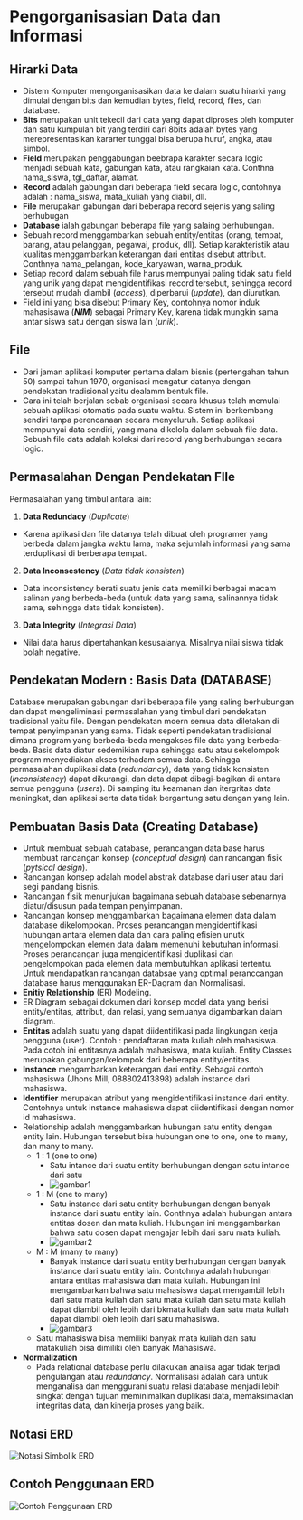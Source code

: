 # Pengorganisasian Data dan Informasi

## Hirarki Data

- Distem Komputer mengorganisasikan data ke dalam suatu hirarki yang dimulai dengan bits dan kemudian bytes, field, record, files, dan database.
- **Bits** merupakan unit tekecil dari data yang dapat diproses oleh komputer dan satu kumpulan bit yang terdiri dari 8bits adalah bytes yang merepresentasikan kararter tunggal bisa berupa huruf, angka, atau simbol.
- **Field** merupakan penggabungan beebrapa karakter secara logic menjadi sebuah kata, gabungan kata, atau rangkaian kata. Conthna nama_siswa, tgl_daftar, alamat.
- **Record** adalah gabungan dari beberapa field secara logic, contohnya adalah : nama_siswa, mata_kuliah yang diabil, dll.
- **File** merupakan gabungan dari beberapa record sejenis yang saling berhubugan
- **Database** ialah gabungan beberapa file yang salaing berhubungan.
- Sebuah record menggambarkan sebuah entity/entitas (orang, tempat, barang, atau pelanggan, pegawai, produk, dll). Setiap karakteristik atau kualitas menggambarkan keterangan dari entitas disebut attribut. Conthnya nama_pelangan, kode_karyawan, warna_produk.
- Setiap record dalam sebuah file harus mempunyai paling tidak satu field yang unik yang dapat mengidentifikasi record tersebut, sehingga record tersebut mudah diambil (*access*), diperbarui (*update*), dan diurutkan.
- Field ini yang bisa disebut Primary Key, contohnya nomor induk mahasisawa (***NIM***) sebagai Primary Key, karena tidak mungkin sama antar siswa satu dengan siswa lain (*unik*).

## File

- Dari jaman aplikasi komputer pertama dalam bisnis (pertengahan tahun 50) sampai tahun 1970, organisasi mengatur datanya dengan pendekatan tradisional yaitu dealamm bentuk file.
- Cara ini telah berjalan sebab organisasi secara khusus telah memulai sebuah aplikasi otomatis pada suatu waktu. Sistem ini berkembang sendiri tanpa perencanaan secara menyeluruh. Setiap aplikasi mempunyai data sendiri, yang mana dikelola dalam sebuah file data. Sebuah file data adalah koleksi dari record yang berhubungan secara logic.

## Permasalahan Dengan Pendekatan FIle

Permasalahan yang timbul antara lain:
1. **Data Redundacy** (*Duplicate*) 
  - Karena aplikasi dan file datanya telah dibuat oleh programer yang berbeda dalam jangka waktu lama, maka sejumlah informasi yang sama terduplikasi di berberapa tempat.
2. **Data Inconsestency** (*Data tidak konsisten*)
  - Data inconsistency berati suatu jenis data memiliki berbagai macam salinan yang berbeda-beda (untuk data yang sama, salinannya tidak sama, sehingga data tidak konsisten).
3. **Data Integrity** (*Integrasi Data*)
  - Nilai data harus dipertahankan kesusaianya. Misalnya nilai siswa tidak bolah negative.

## Pendekatan Modern : Basis Data (DATABASE)

Database merupakan gabungan dari beberapa file yang saling berhubungan dan dapat mengeliminasi permasalahan yang timbul dari pendekatan tradisional yaitu file. Dengan pendekatan moern semua data diletakan di tempat penyimpanan yang sama. Tidak seperti pendekatan tradisional dimana program yang berbeda-beda mengakses file data yang berbeda-beda. Basis data diatur sedemikian rupa sehingga satu atau sekelompok program menyediakan akses terhadam semua data. Sehingga permasalahan duplikasi data (*redundancy*), data yang tidak konsisten (*inconsistency*) dapat dikurangi, dan data dapat dibagi-bagikan di antara semua pengguna (*users*). Di samping itu keamanan dan itergritas data meningkat, dan aplikasi serta data tidak bergantung satu dengan yang lain.

## Pembuatan Basis Data (Creating Database)

- Untuk membuat sebuah database, perancangan data base harus membuat rancangan konsep (*conceptual design*) dan rancangan fisik (*pytsical design*).
- Rancangan konsep adalah model abstrak database dari user atau dari segi pandang bisnis.
- Rancangan fisik menunjukan bagaimana sebuah database sebenarnya diatur/disusun pada tempan penyimpanan.
- Rancangan konsep menggambarkan bagaimana elemen data dalam database dikelompokan. Proses perancangan mengidentifikasi hubungan antara elemen data dan cara paling efisien unutk mengelompokan elemen data dalam memenuhi kebutuhan informasi. Proses perancangan juga mengidentifikasi duplikasi dan pengelompokan pada elemen data membutuhkan aplikasi tertentu. Untuk mendapatkan rancangan databsae yang optimal peranccangan database harus menggunakan ER-Dagram dan Normalisasi.
- **Enitiy Relationship** (ER) Modeling.
- ER Diagram sebagai dokumen dari konsep model data yang berisi entity/entitas, attribut, dan relasi, yang semuanya digambarkan dalam diagram.
- **Entitas** adalah suatu yang dapat diidentifikasi pada lingkungan kerja pengguna (user). Contoh : pendaftaran mata kuliah oleh mahasiswa. Pada cotoh ini entitasnya adalah mahasiswa, mata kuliah. Entity Classes merupakan gabungan/kelompok dari beberapa entity/entitas.
- **Instance** mengambarkan keterangan dari entity. Sebagai contoh mahasiswa (Jhons Mill, 088802413898) adalah instance dari mahasiswa.
- **Identifier** merupakan atribut yang mengidentifikasi instance dari entity. Contohnya untuk instance mahasiswa dapat diidentifikasi dengan nomor id mahasiswa.
- Relationship adalah menggambarkan hubungan satu entity dengan entity lain. Hubungan tersebut bisa hubungan one to one, one to many, dan many to many.
  - 1 : 1 (one to one)
    - Satu intance dari suatu entity berhubungan dengan satu intance dari satu
    - ![gambar1](img/gambar1.png)
  - 1 : M (one to many)
    - Satu instance dari satu entity berhubungan dengan banyak instance dari suatu entity lain. Conthnya adalah hubungan antara entitas dosen dan mata kuliah. Hubungan ini menggambarkan bahwa satu dosen dapat mengajar lebih dari saru mata kuliah.
    - ![gambar2](img/gambar2.png)
  - M : M (many to many)
    - Banyak instance dari suatu entity berhubungan dengan banyak instance dari suatu entity lain. Contohnya adalah hubungan antara entitas mahasiswa dan mata kuliah. Hubungan ini mengambarkan bahwa satu mahasiswa dapat mengambil lebih dari satu mata kuliah dan satu mata kuliah dan satu mata kuliah dapat diambil oleh lebih dari bkmata kuliah dan satu mata kuliah dapat diambil oleh lebih dari satu mahasiswa. 
    - ![gambar3](img/gambar3.png)
  - Satu mahasiswa bisa memiliki banyak mata kuliah dan satu matakuliah bisa dimiliki oleh banyak Mahasiswa.
- **Normalization**
  - Pada relational database perlu dilakukan analisa agar tidak terjadi pengulangan atau *redundancy*. Normalisasi adalah cara untuk menganalisa dan menggurani suatu relasi database menjadi lebih singkat dengan tujuan meminimalkan duplikasi data, memaksimaklan integritas data, dan kinerja proses yang baik.

## Notasi ERD

![Notasi Simbolik ERD](img/notasi.png)

## Contoh Penggunaan ERD

![Contoh Penggunaan ERD](img/ContohPenggunaan.png)

